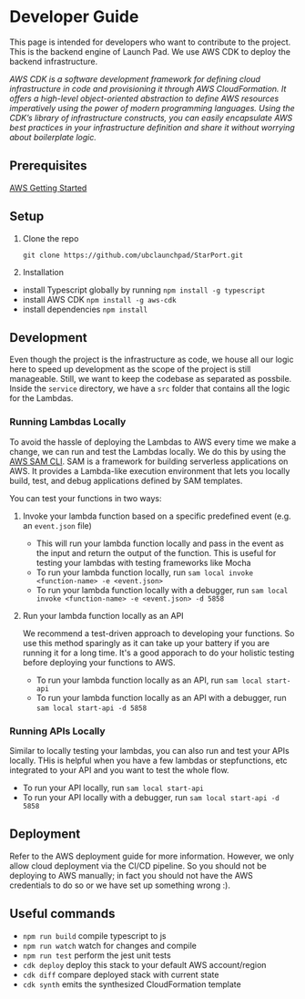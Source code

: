 # Developer Guide

This page is intended for developers who want to contribute to the project. This is the backend engine of Launch Pad. We use AWS CDK to deploy the backend infrastructure.

*AWS CDK is a software development framework for defining cloud infrastructure in code and provisioning it through AWS CloudFormation. It offers a high-level object-oriented abstraction to define AWS resources imperatively using the power of modern programming languages. Using the CDK’s library of infrastructure constructs, you can easily encapsulate AWS best practices in your infrastructure definition and share it without worrying about boilerplate logic.*

## Prerequisites

[AWS Getting Started](https://docs.aws.amazon.com/cdk/v2/guide/work-with-cdk-typescript.html)

## Setup

1. Clone the repo

    ```git clone https://github.com/ubclaunchpad/StarPort.git```

2. Installation

- install Typescript globally by running `npm install -g typescript`
- install AWS CDK  `npm install -g aws-cdk`
- install dependencies `npm install`

## Development

Even though the project is the infrastructure as code, we house all our logic here to speed up development as the scope of the project is still manageable.
Still, we want to keep the codebase as separated as possbile. Inside the `service` directory, we have a `src` folder that contains all the logic for the Lambdas.

### Running  Lambdas Locally

To avoid the hassle of deploying the Lambdas to AWS every time we make a change, we can run and test the Lambdas locally. We do this by using the [AWS SAM CLI](https://docs.aws.amazon.com/serverless-application-model/latest/developerguide/serverless-sam-cli-install.html). SAM is a framework for building serverless applications on AWS. It provides a Lambda-like execution environment that lets you locally build, test, and debug applications defined by SAM templates.

You can test your functions in two ways:

1. Invoke your lambda function based on a specific predefined event (e.g. an `event.json` file)

    - This will run your lambda function locally and pass in the event as the input and return the output of the function. This is useful for testing your lambdas with testing frameworks like Mocha
    - To run your lambda function locally, run `sam local invoke <function-name> -e <event.json>`
    - To run your lambda function locally with a debugger, run `sam local invoke <function-name> -e <event.json> -d 5858`

2. Run your lambda function locally as an API

    We recommend a test-driven approach to developing your functions. So use this method sparingly as it can take up your battery if you are running it for a long time. It's a good apporach to do your holistic testing before deploying your functions to AWS.

    - To run your lambda function locally as an API, run `sam local start-api`
    - To run your lambda function locally as an API with a debugger, run `sam local start-api -d 5858`

### Running APIs Locally

Similar to locally testing your lambdas, you can also run and test your APIs locally. THis is helpful when you have a few lambdas or stepfunctions, etc integrated to your API and you want to test the whole flow.

- To run your API locally, run `sam local start-api`
- To run your API locally with a debugger, run `sam local start-api -d 5858`

## Deployment

Refer to the AWS deployment guide for more information. However, we only allow cloud deployment via the CI/CD pipeline. So you should not be deploying to AWS manually; in fact you should not have the AWS credentials to do so or we have set up something wrong :).


## Useful commands

- `npm run build`   compile typescript to js
- `npm run watch`   watch for changes and compile
- `npm run test`    perform the jest unit tests
- `cdk deploy`      deploy this stack to your default AWS account/region
- `cdk diff`        compare deployed stack with current state
- `cdk synth`       emits the synthesized CloudFormation template
